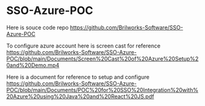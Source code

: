 # SSO-Azure-POC

Here is souce code repo https://github.com/Brilworks-Software/SSO-Azure-POC

To configure azure account here is screen cast for reference https://github.com/Brilworks-Software/SSO-Azure-POC/blob/main/Documents/Screen%20Cast%20of%20Azure%20Setup%20and%20Demo.mp4

Here is a document for reference to setup and configure https://github.com/Brilworks-Software/SSO-Azure-POC/blob/main/Documents/POC%20for%20SSO%20Integration%20with%20Azure%20using%20Java%20and%20React%20JS.pdf